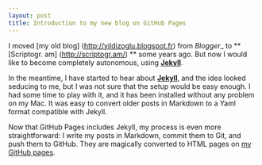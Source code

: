 ```yaml
---
layout: post
title: Introduction to my new blog on GitHub Pages
---
```

I moved [my old blog] (http://yildizoglu.blogspot.fr) from _Blogger__ to ** [Scriptogr. am] (http://scriptogr.am/) ** some years ago. But now I would like to become completely autonomous, using  **[Jekyll](http://jekyllrb.com/ "Jekyll • Simple, blog-aware, static sites")**.

In the meantime, I have started to hear about **[Jekyll](http://jekyllrb.com/ "Jekyll • Simple, blog-aware, static sites")**, and the idea looked seducing to me, but I was not sure that the setup would be easy enough. I had some time to play with it, and it has been installed without any problem on my Mac. It was easy to convert older posts in Markdown to a Yaml format compatible with Jekyll. 

Now that GitHub Pages includes Jekyll, my process is even more straightforward: I write my posts in Markdown, commit them to Git, and push them to GitHub. They are magically converted to HTML pages on [my GitHub pages](https://myildi.github.io).